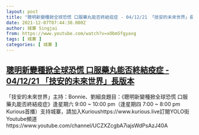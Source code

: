 ```yaml
---
layout: post
title: "聰明新變種掀全球恐慌 口服藥丸能否終結疫症 - 04/12/21 「技安的未來世界」長版本"
date: 2021-12-07T07:44:30.000Z
author: 城寨 Singjai
from: https://www.youtube.com/watch?v=xObm5fgyaxg
tags: [ 城寨 ]
categories: [ 城寨 ]
---
```

<!--1638863070000-->
[聰明新變種掀全球恐慌 口服藥丸能否終結疫症 - 04/12/21 「技安的未來世界」長版本](https://www.youtube.com/watch?v=xObm5fgyaxg)
------

<div>
「技安的未來世界」主持：Bonnie、劉細良題目：《聰明新變種掀全球恐慌 口服藥丸能否終結疫症》逢星期六 9:00 ~ 10:00 pm（逢星期四 7:00 ~ 8:00 pm Kurious首播）支持城寨，請加入Kurioushttps://www.kurious.live訂閱YOLO街Youtube頻道https://www.youtube.com/channel/UCZXZcgbA7iajsWdPsAzJ40A
</div>
